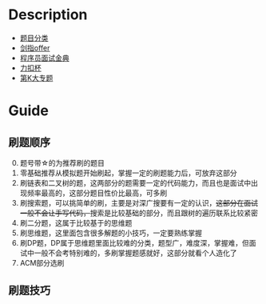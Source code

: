 
# Description
* [题目分类](./classification.md)
* [剑指offer](./sword_finger_offer.md)
* [程序员面试金典](./cxymsjd.md)
* [力扣杯](./lcp.md)
* [第K大专题](./kth.md)

# Guide
## 刷题顺序
0. 题号带☆的为推荐刷的题目
1. 零基础推荐从模拟题开始刷起，掌握一定的刷题能力后，可放弃这部分
2. 刷链表和二叉树的题，这两部分的题需要一定的代码能力，而且也是面试中出现频率最高的，这部分题目性价比最高，可多刷
3. 刷搜索题，可以挑简单的刷，主要是对深广搜要有一定的认识，<del>这部分在面试一般不会让手写代码，</del>搜索是比较基础的部分，而且跟树的遍历联系比较紧密
4. 刷二分题，这属于比较基于的思维题
5. 刷思维题，这里面包含很多解题的小技巧，一定要熟练掌握
6. 刷DP题，DP属于思维题里面比较难的分类，题型广，难度深，掌握难，但面试中一般不会考特别难的，多刷掌握题感就好，这部分就看个人造化了
7. ACM部分选刷

## 刷题技巧

